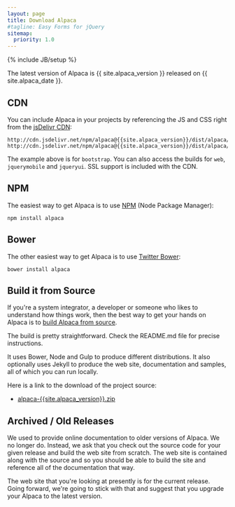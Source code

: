```yaml
---
layout: page
title: Download Alpaca
#tagline: Easy Forms for jQuery
sitemap:
  priority: 1.0
---
```

{% include JB/setup %}

The latest version of Alpaca is {{ site.alpaca_version }} released on {{ site.alpaca_date }}.

## CDN
You can include Alpaca in your projects by referencing the JS and CSS right from the <a href="https://www.jsdelivr.com" target="_blank">jsDelivr CDN</a>:

```
http://cdn.jsdelivr.net/npm/alpaca@{{site.alpaca_version}}/dist/alpaca/bootstrap/alpaca.min.js
http://cdn.jsdelivr.net/npm/alpaca@{{site.alpaca_version}}/dist/alpaca/bootstrap/alpaca.min.css
```

The example above is for <code>bootstrap</code>.  You can also access the builds for <code>web</code>,
<code>jquerymobile</code> and <code>jqueryui</code>.  SSL support is included with the CDN.

## NPM
The easiest way to get Alpaca is to use <a href="https://www.npmjs.com/package/alpaca">NPM</a> (Node Package Manager):

````
npm install alpaca
````

## Bower
The other easiest way to get Alpaca is to use <a href="http://bower.io" target="_blank">Twitter Bower</a>:

````
bower install alpaca
````

## Build it from Source
If you're a system integrator, a developer or someone who likes to understand how things work, then the best way to
get your hands on Alpaca is to <a href="https://github.com/gitana/alpaca" target="_blank">build Alpaca from source</a>.

The build is pretty straightforward.  Check the README.md file for precise instructions.

It uses Bower, Node and Gulp to produce different distributions.  It also optionally uses Jekyll to produce the web site,
documentation and samples, all of which you can run locally.

Here is a link to the download of the project source:

* <a href="https://github.com/gitana/alpaca/archive/master.zip">alpaca-{{site.alpaca_version}}.zip</a>

## Archived / Old Releases
We used to provide online documentation to older versions of Alpaca.  We no longer do.  Instead, we ask that you
check out the source code for your given release and build the web site from scratch.  The web site is contained
along with the source and so you should be able to build the site and reference all of the documentation that way.

The web site that you're looking at presently is for the current release.  Going forward, we're going to stick with
that and suggest that you upgrade your Alpaca to the latest version.
 
